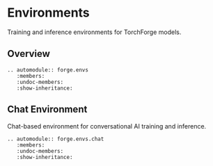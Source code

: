 # Environments

Training and inference environments for TorchForge models.

## Overview

```{eval-rst}
.. automodule:: forge.envs
   :members:
   :undoc-members:
   :show-inheritance:
```

## Chat Environment

Chat-based environment for conversational AI training and inference.

```{eval-rst}
.. automodule:: forge.envs.chat
   :members:
   :undoc-members:
   :show-inheritance:
```
